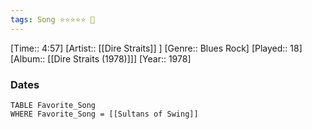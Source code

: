 ```yaml
---
tags: Song ⭐⭐⭐⭐⭐ 💛
---
```

[Time:: 4:57]
[Artist:: [[Dire Straits]] ]
[Genre:: Blues Rock]
[Played:: 18]
[Album:: [[Dire Straits (1978)]]]
[Year:: 1978]
### Dates
````dataview
TABLE Favorite_Song
WHERE Favorite_Song = [[Sultans of Swing]]
````
